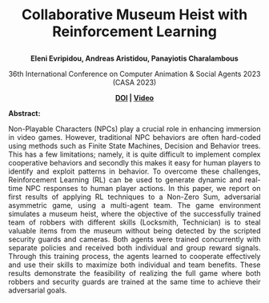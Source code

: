 **<p align ="center">Collaborative Museum Heist with Reinforcement Learning</p>**
===========================================================
**<p align ="center">Eleni Evripidou, Andreas Aristidou, Panayiotis Charalambous</p>**

<p align ="center">36th International Conference on Computer Animation & Social Agents 2023 (CASA 2023)</p>

**<p align = "center">[DOI](https://doi.org/10.1002/cav.2158) | [Video](https://www.youtube.com/watch?v=-yjui8z7JCw&ab_channel=EleniEvripidou)</p>**

**Abstract:**
<p align = "justify">Non-Playable Characters (NPCs) play a crucial role in enhancing immersion in video games. However, traditional NPC behaviors are often hard-coded using methods such as Finite State Machines, Decision and Behavior trees. This has a few limitations; namely, it is quite difficult to implement complex cooperative behaviors and secondly this makes it easy for human players to identify and exploit patterns in behavior. To overcome these challenges, Reinforcement Learning (RL) can be used to generate dynamic and real-time NPC responses to human player actions. In this paper, we report on first results of applying RL techniques to a Non-Zero Sum, adversarial asymmetric game, using a multi-agent team. The game environment simulates a museum heist, where the objective of the successfully trained team of robbers with different skills (Locksmith, Technician) is to steal valuable items from the museum without being detected by the scripted security guards and cameras. Both agents were trained concurrently with separate policies and received both individual and group reward signals. Through this training process, the agents learned to cooperate effectively and use their skills to maximize both individual and team benefits. These results demonstrate the feasibility of realizing the full game where both robbers and security guards are trained at the same time to achieve their adversarial goals.</p>
